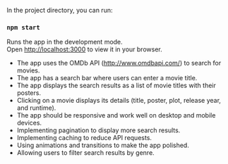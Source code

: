 
In the project directory, you can run:

### `npm start`

Runs the app in the development mode.\
Open [http://localhost:3000](http://localhost:3000) to view it in your browser.


- The app uses the OMDb API (http://www.omdbapi.com/) to search for movies.
- The app has a search bar where users can enter a movie title.
- The app displays the search results as a list of movie titles with their posters.
- Clicking on a movie displays its details (title, poster, plot, release year, and runtime).
- The app should be responsive and work well on desktop and mobile devices.
- Implementing pagination to display more search results.
- Implementing caching to reduce API requests.
- Using animations and transitions to make the app polished.
- Allowing users to filter search results by genre.
